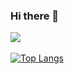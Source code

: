 ### Hi there 👋


[![](https://github-readme-stats.vercel.app/api?username=NE0RU&show_icons=true&hide_border=true)](https://github.com/NE0RU)<br><br>
[![Top Langs](https://github-readme-stats.vercel.app/api/top-langs/?username=anuraghazra&layout=compact)](https://github.com/NE0RU)<br><br>

<!--
**NE0RU/NE0RU** is a ✨ _special_ ✨ repository because its `README.md` (this file) appears on your GitHub profile.

Here are some ideas to get you started:

- 🔭 I’m currently working on ...
- 🌱 I’m currently learning ...
- 👯 I’m looking to collaborate on ...
- 🤔 I’m looking for help with ...
- 💬 Ask me about ...
- 📫 How to reach me: ...
- 😄 Pronouns: ...
- ⚡ Fun fact: ...
-->

